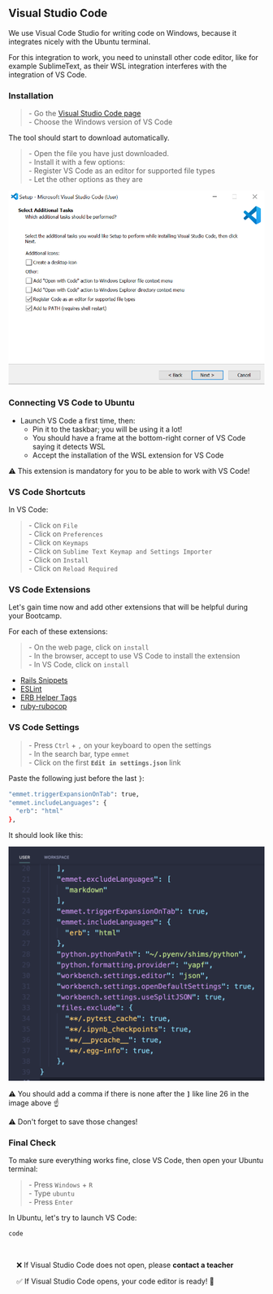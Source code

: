 ## Visual Studio Code

We use Visual Code Studio for writing code on Windows, because it integrates nicely with the Ubuntu terminal.

For this integration to work, you need to uninstall other code editor, like for example SublimeText, as their WSL integration interferes with the integration of VS Code.

### Installation
>\- Go the [Visual Studio Code page](https://code.visualstudio.com/download)  
>\- Choose the Windows version of VS Code


The tool should start to download automatically.

>\- Open the file you have just downloaded.  
>\- Install it with a few options:  
>    \- Register VS Code as an editor for supported file types  
>    \- Let the other options as they are

![VS Code install](images/vscode-install.png)

### Connecting VS Code to Ubuntu

- Launch VS Code a first time, then:
    - Pin it to the taskbar; you will be using it a lot!
    - You should have a frame at the bottom-right corner of VS Code saying it detects WSL
    - Accept the installation of the WSL extension for VS Code

:warning: This extension is mandatory for you to be able to work with VS Code!

### VS Code Shortcuts

In VS Code:


>\- Click on `File`  
>\- Click on `Preferences`  
>\- Click on `Keymaps`  
>\- Click on `Sublime Text Keymap and Settings Importer`  
>\- Click on `Install`  
>\- Click on `Reload Required`


### VS Code Extensions

Let's gain time now and add other extensions that will be helpful during your Bootcamp.


For each of these extensions:


>\- On the web page, click on `install`  
>\- In the browser, accept to use VS Code to install the extension  
>\- In VS Code, click on `install`


- [Rails Snippets](https://marketplace.visualstudio.com/items?itemName=hridoy.rails-snippets)
- [ESLint](https://marketplace.visualstudio.com/items?itemName=dbaeumer.vscode-eslint)
- [ERB Helper Tags](https://marketplace.visualstudio.com/items?itemName=rayhanw.erb-helpers)
- [ruby-rubocop](https://marketplace.visualstudio.com/items?itemName=misogi.ruby-rubocop)

### VS Code Settings
>\- Press `Ctrl` + `,` on your keyboard to open the settings  
>\- In the search bar, type `emmet`  
>\- Click on the first **`Edit in settings.json`** link


Paste the following just before the last `}`:

```bash
"emmet.triggerExpansionOnTab": true,
"emmet.includeLanguages": {
  "erb": "html"
},
```

It should look like this:

![vscode_emmet](images/vscode_emmet.jpg)

:warning: You should add a comma if there is none after the **`]`** like line 26 in the image above ☝️


:warning: Don't forget to save those changes!

### Final Check

To make sure everything works fine, close VS Code, then open your Ubuntu terminal:


>\- Press `Windows` + `R`  
>\- Type  `ubuntu`  
>\- Press `Enter`


In Ubuntu, let's try to launch VS Code:

```bash
code
```

&nbsp;

&nbsp;&nbsp;&nbsp; :x: If Visual Studio Code does not open, please **contact a teacher**

&nbsp;&nbsp;&nbsp; :white_check_mark: If Visual Studio Code opens, your code editor is ready! :muscle:

